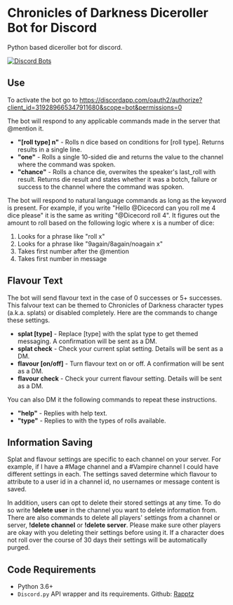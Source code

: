 # Chronicles of Darkness Diceroller Bot for Discord
Python based diceroller bot for discord.

[![Discord Bots](https://discordbots.org/api/widget/319289665347911680.png)](https://discordbots.org/bot/319289665347911680?utm_source=widget)

## Use

To activate the bot go to https://discordapp.com/oauth2/authorize?client_id=319289665347911680&scope=bot&permissions=0

The bot will respond to any applicable commands made in the server that @mention it.

* **"[roll type] n"** - Rolls n dice based on conditions for [roll type]. Returns results in a single line. 
* **"one"** - Rolls a single 10-sided die and returns the value to the channel where the command was spoken.
* **"chance"** - Rolls a chance die, overwites the speaker's last_roll with result. Returns die result and states whether it was a botch, failure or success to the channel where the command was spoken.  

The bot will respond to natural language commands as long as the keyword is present. For example, if you write "Hello @Dicecord can you roll me 4 dice please" it is the same as writing "@Dicecord roll 4".
It figures out the amount to roll based on the following logic where x is a number of dice:
1. Looks for a phrase like "roll x"
2. Looks for a phrase like "9again/8again/noagain x"
3. Takes first number after the @mention
4. Takes first number in message

## Flavour Text
The bot will send flavour text in the case of 0 successes or 5+ successes. This falvour text can be themed to Chronicles of Darkness character types (a.k.a. splats) or disabled completely. Here are the commands to change these settings.
* **splat [type]** - Replace [type] with the splat type to get themed messaging. A confirmation will be sent as a DM.
* **splat check** - Check your current splat setting. Details will be sent as a DM.
* **flavour [on/off]** - Turn flavour text on or off. A confirmation will be sent as a DM.
* **flavour check** - Check your current flavour setting. Details will be sent as a DM.

You can also DM it the following commands to repeat these instructions.
* **"help"** - Replies with help text.  
* **"type"** - Replies to with the types of rolls available.  

## Information Saving
Splat and flavour settings are specific to each channel on your server. For example, if I have a #Mage channel and a #Vampire channel I could have different settings in each. The settings saved determine which flavour to attribute to a user id in a channel id, no usernames or message content is saved. 

In addition, users can opt to delete their stored settings at any time. To do so write **!delete user** in the channel you want to delete information from. There are also commands to delete all players' settings from a channel or server, **!delete channel** or **!delete server**. Please make sure other players are okay with you deleting their settings before using it. If a character does not roll over the course of 30 days their settings will be automatically purged.

## Code Requirements
* Python 3.6+
* `Discord.py` API wrapper and its requirements. Github: [Rapptz](https://github.com/Rapptz/discord.py)
